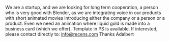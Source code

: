 We are a startup, and we are looking for long term cooperation, a person who is very good with Blender, as we are integrating voice in our products with short animated movies introducing either the company or a person or a product. Even we need an animation where liquid gold is made into a business card (which we offer). Template in PS is available.
If interested, please contact directly to: info@recens.com
Thanks
Adalbert
